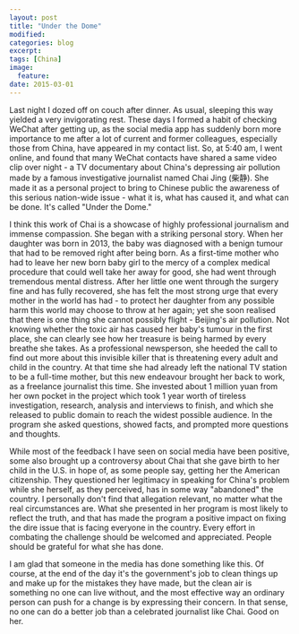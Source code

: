 ```yaml
---
layout: post
title: "Under the Dome"
modified:
categories: blog
excerpt:
tags: [China]
image:
  feature:
date: 2015-03-01
---
```


Last night I dozed off on couch after dinner. As usual, sleeping this way yielded a very invigorating rest. These days I formed a habit of checking WeChat after getting up, as the social media app has suddenly born more importance to me after a lot of current and former colleagues, especially those from China, have appeared in my contact list. So, at 5:40 am, I went online, and found that many WeChat contacts have shared a same video clip over night - a TV documentary about China's depressing air pollution made by a famous investigative journalist named Chai Jing (柴静). She made it as a personal project to bring to Chinese public the awareness of this serious nation-wide issue - what it is, what has caused it, and what can be done. It's called "Under the Dome."

I think this work of Chai is a showcase of highly professional journalism and immense compassion. She began with a striking personal story. When her daughter was born in 2013, the baby was diagnosed with a benign tumour that had to be removed right after being born. As a first-time mother who had to leave her new born baby girl to the mercy of a complex medical procedure that could well take her away for good, she had went through tremendous mental distress. After her little one went through the surgery fine and has fully recovered, she has felt the most strong urge that every mother in the world has had - to protect her daughter from any possible harm this world may choose to throw at her again; yet she soon realised that there is one thing she cannot possibly flight - Beijing's air pollution. Not knowing whether the toxic air has caused her baby's tumour in the first place, she can clearly see how her treasure is being harmed by every breathe she takes. As a professional newsperson, she heeded the call to find out more about this invisible killer that is threatening every adult and child in the country. At that time she had already left the national TV station to be a full-time mother, but this new endeavour brought her back to work, as a freelance journalist this time. She invested about 1 million yuan from her own pocket in the project which took 1 year worth of tireless investigation, research, analysis and interviews to finish, and which she released to public domain to reach the widest possible audience. In the program she asked questions, showed facts, and prompted more questions and thoughts.

While most of the feedback I have seen on social media have been positive, some also brought up a controversy about Chai that she gave birth to her child in the U.S. in hope of, as some people say, getting her the American citizenship. They questioned her legitimacy in speaking for China's problem while she herself, as they perceived, has in some way "abandoned" the country. I personally don't find that allegation relevant, no matter what the real circumstances are. What she presented in her program is most likely to reflect the truth, and that has made the program a positive impact on fixing the dire issue that is facing everyone in the country. Every effort in combating the challenge should be welcomed and appreciated. People should be grateful for what she has done.

I am glad that someone in the media has done something like this. Of course, at the end of the day it's the government's job to clean things up and make up for the mistakes they have made, but the clean air is something no one can live without, and the most effective way an ordinary person can push for a change is by expressing their concern. In that sense, no one can do a better job than a celebrated journalist like Chai. Good on her.

